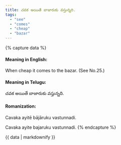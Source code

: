 ```yaml
---
title: చవక అయితే బాజారుకు వస్తున్నది.
tags:
  - "see"
  - "comes"
  - "cheap"
  - "bazar"
---
```


{% capture data %}
#### Meaning in English:
When cheap it comes to the bazar.
(See No.25.)

#### Meaning in Telugu:
చవక అయితే బాజారుకు వస్తున్నది.

#### Romanization:
Cavaka ayitē bājāruku vastunnadi.

Cavaka ayite bajaruku vastunnadi.
{% endcapture %}

{{ data | markdownify }}


